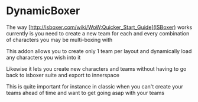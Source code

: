 # DynamicBoxer

The way [http://isboxer.com/wiki/WoW:Quicker_Start_Guide](ISBoxer) works currently is you need to 
create a new team for each and every combination of characters you may be multi-boxing with

This addon allows you to create only 1 team per layout and dynamically load any characters you wish into it

Likewise it lets you create new characters and teams without having to go back to isboxer suite and export to innerspace

This is quite important for instance in classic when you can't create your teams ahead of time and want to get going asap 
with your teams
